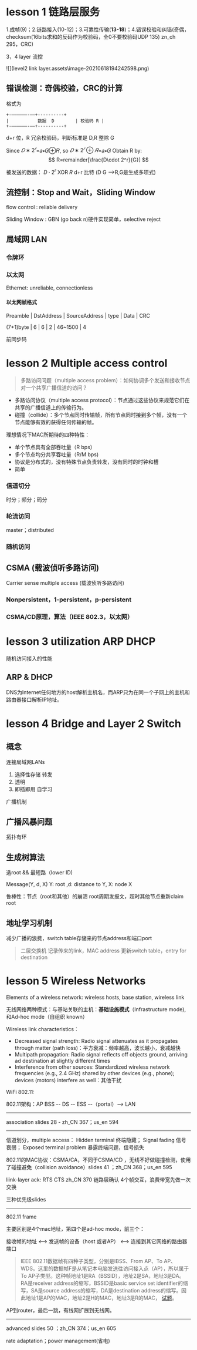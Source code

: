 #  lesson 1 链路层服务

1.成帧(9)；2.链路接入(10-12)；3.可靠性传输(**13-18**)；4.错误校验和纠错(奇偶，checksum(16bits求和的反码作为校验码，全0不要校验码UDP 135) zn_ch 295，CRC)

3，4 layer 流控

![](level2 link layer.assets\image-20210618194242598.png)

## 错误检测：奇偶校验，CRC的计算

格式为

```
+-——————-——+----------+
|			数据	D		 | 校验码 R |
+-——————-——+----------+
```

d+r 位，R 冗余校验码，判断标准是 D,R 整除 G

Since $𝐷∗2^𝑟$=𝑎∗𝐺⊕𝑅, so $𝐷∗2^𝑟⊕𝑅$=𝑎∗𝐺
Obtain R by:
$$
R=remainder[\frac{D\cdot 2^r}{G}]
$$

被发送的数据： $D\cdot 2^r\; \text{XOR} \;R$ d+r 比特 (D G -->R,G是生成多项式)

## 流控制：Stop and Wait，Sliding Window

flow control : reliable delivery

Sliding Window  : GBN (go back n)硬件实现简单，selective reject

## 局域网 LAN

### 令牌环

### 以太网

Ethernet: unreliable, connectionless

#### 以太网帧格式

Preamble  |  DstAddress  |  SourceAddress  | type  |  		 Data		  |   CRC

(7+1)byte  |  		6	 		|		 	6				|	2	|		46~1500	  |	 4

前同步码

# 	lesson 2 Multiple access control

> 多路访问问题（multiple access problem）：如何协调多个发送和接收节点对一个共享广播信道的访问？

- 多路访问协议（multiple access protocol）：节点通过这些协议来规范它们在共享的广播信道上的传输行为。
- 碰撞（collide）：多个节点同时传输帧，所有节点同时接到多个帧，没有一个节点能够有效的获得任何传输的帧。

理想情况下MAC所期待的四种特性：

- 单个节点具有全部吞吐量（R bps）
- 多个节点均分共享吞吐量（R/M bps)
- 协议是分布式的，没有特殊节点负责转发，没有同时的时钟和槽
- 简单

### 信道切分

时分；频分；码分

### 轮流访问

master；distributed

### 随机访问

## CSMA (载波侦听多路访问)

Carrier sense multiple access (载波侦听多路访问)
### Nonpersistent，1-persistent，p-persistent

### CSMA/CD原理，算法（IEEE 802.3，以太网）

# lesson 3 utilization ARP DHCP

随机访问接入的性能

## ARP & DHCP

DNS为Internet任何地方的host解析主机名，而ARP只为在同一个子网上的主机和路由器接口解析IP地址。

# lesson 4 Bridge and Layer 2 Switch

## 概念

连接局域网LANs

1. 选择性存储 转发
2. 透明
3. 即插即用 自学习

广播机制

## 广播风暴问题

拓扑有环

## 生成树算法

选root && 最短路（lower ID)

Message(Y, d, X) Y: root ,d: distance to Y, X: node X

鲁棒性：节点（root和其他）的崩溃	root周期发报文，超时其他节点重新claim root

## 地址学习机制

减少广播的浪费，switch table存储来的节点address和端口port

> 二层交换机 记录传来的link，MAC address 更新switch table，entry for destination

# lesson 5 Wireless Networks

Elements of a wireless network: wireless hosts, base station, wireless link

无线网络两种模式：与基站关联的主机：**基础设施模式**（Infrastructure mode), 和Ad-hoc mode（自组织 known）

Wireless link characteristics：

- Decreased signal strength: Radio signal attenuates as it propagates through matter (path loss)：平方衰减：频率越高，波长越小，衰减越快
- Multipath propagation: Radio signal reflects off objects ground, arriving ad destination at slightly different times
- Interference from other sources: Standardized wireless network frequencies (e.g., 2.4 GHz) shared by other devices (e.g., phone); devices (motors) interfere as well：其他干扰

WiFi 802.11:

802.11架构：AP BSS -- DS -- ESS     --（portal）--> LAN         

---

association	slides 28 - zh_CN 367；us_en 594

---

信道划分，multiple access： Hidden terminal 终端隐藏； Signal fading 信号衰弱； Exposed terminal problem 暴露终端问题，信号损失

802.11的MAC协议：CSMA/CA，不同于CSMA/CD ，无线不好做碰撞检测，使用了碰撞避免（collision avoidance）slides 41 ；zh_CN 368；us_en 595             

liink-layer ack: RTS CTS zh_CN 370 链路层确认 4个帧交互，浪费带宽先做一次交换

三种优先级slides

---

802.11	frame                                                                                                                                                                                                                                                                                                                                                                                                                                                                                                                                                                                                                                                                                                                                                                                                                                                                                                                                                                                                                                                                                                                                                                                                                                                                                                                                                                                                                                                                                                                                                                                                                                                                                                                                                                                                                                                                                                                                                                                                                                                                                                                                      

主要区别是4个mac地址，第四个是ad-hoc mode，前三个：

接收帧的地址	<-->	发送帧的设备（host 或者AP）	<-->	连接到其它网络的路由器端口

> IEEE 802.11数据帧有四种子类型，分别是IBSS、From AP、To AP、WDS。这里的数据帧F是从笔记本电脑发送往访问接入点（AP），所以属于To AP子类型。这种帧地址1是RA（BSSID），地址2是SA，地址3是DA。RA是receiver address的缩写，BSSID是basic service set identifier的缩写，SA是source address的缩写，DA是destination address的缩写。因此地址1是AP的MAC，地址2是H的MAC，地址3是R的MAC， [试题](https://www.nowcoder.com/profile/842680558/test/44865122/160058#summary)。

AP到router，最后一跳，有线网扩展到无线网。

---

advanced	slides 50 ；zh_CN 374；us_en 605     

rate adaptation；power management(省电)